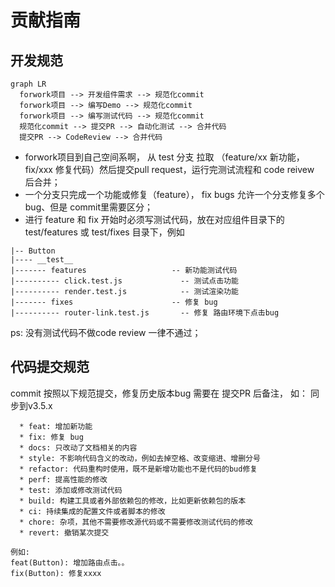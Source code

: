 # 贡献指南

## 开发规范

```mermaid
graph LR
  forwork项目 --> 开发组件需求 --> 规范化commit
  forwork项目 --> 编写Demo --> 规范化commit
  forwork项目 --> 编写测试代码 --> 规范化commit
  规范化commit --> 提交PR --> 自动化测试 --> 合并代码
  提交PR --> CodeReview --> 合并代码
```

* forwork项目到自己空间系啊， 从 test 分支 拉取 （feature/xx 新功能， fix/xxx 修复代码）然后提交pull request，运行完测试流程和 code reivew 后合并；
* 一个分支只完成一个功能或修复（feature）， fix bugs 允许一个分支修复多个bug、但是 commit里需要区分；
* 进行 feature 和 fix 开始时必须写测试代码，放在对应组件目录下的 test/features  或 test/fixes 目录下，例如

```
|-- Button
|---- __test__
|------- features                   -- 新功能测试代码
|---------- click.test.js             -- 测试点击功能
|---------- render.test.js            -- 测试渲染功能
|------- fixes                      -- 修复 bug
|---------- router-link.test.js       -- 修复 路由环境下点击bug
```

ps: 没有测试代码不做code review 一律不通过；

## 代码提交规范

commit 按照以下规范提交，修复历史版本bug 需要在 提交PR 后备注， 如： 同步到v3.5.x

```
  * feat: 增加新功能
  * fix: 修复 bug
  * docs: 只改动了文档相关的内容
  * style: 不影响代码含义的改动，例如去掉空格、改变缩进、增删分号
  * refactor: 代码重构时使用，既不是新增功能也不是代码的bud修复
  * perf: 提高性能的修改
  * test: 添加或修改测试代码
  * build: 构建工具或者外部依赖包的修改，比如更新依赖包的版本
  * ci: 持续集成的配置文件或者脚本的修改
  * chore: 杂项，其他不需要修改源代码或不需要修改测试代码的修改
  * revert: 撤销某次提交

例如:
feat(Button): 增加路由点击。。
fix(Button): 修复xxxx
```
